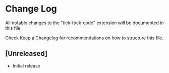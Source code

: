 # Change Log

All notable changes to the "tick-tock-code" extension will be documented in this file.

Check [Keep a Changelog](http://keepachangelog.com/) for recommendations on how to structure this file.

## [Unreleased]

- Initial release